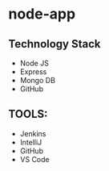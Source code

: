 # node-app

## Technology Stack 
  - Node JS
  - Express
  - Mongo DB
  - GitHub

## TOOLS:
 - Jenkins
 - IntelliJ
 - GitHub
 - VS Code

